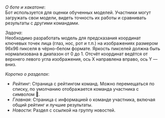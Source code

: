 ﻿*О боте и хакатоне*:  
Бот используется для оценки обученных моделей. Участники могут загружать свои модели, видеть точность их работы и сравнивать результаты с другими командами.

*Задача*:  
Необходимо разработать модель для предсказания координат ключевых точек лица (глаз, нос, рот и т.п.) на изображениях размером 96x96 пикселя в чёрно-белом формате. Яркость пикселей должна быть нормализована в диапазон от 0 до 1. Отсчёт координат ведётся от верхнего левого угла изображения, ось X направлена вправо, ось Y — вниз.

*Коротко о разделах*:
- *Рейтинг*: Страница с рейтингом команд. Можно перемещаться по списку, по умолчанию отображается команда участника с символом 🎯.
- *Главная*: Страница с информацией о команде участника, включая общий рейтинг и лучшие результаты.
- *Новости*: Раздел с ссылкой на группу новостей.
